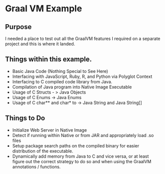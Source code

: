 # Graal VM Example

## Purpose
I needed a place to test out all the GraalVM features I required on a separate project and this is where it landed. 

## Things within this example. 
- Basic Java Code (Nothing Special to See Here)
- Interfacing with JavaScript, Ruby, R, and Python via Polyglot Context
- Interfacing to C compiled code library from Java. 
- Compilation of Java program into Native Image Executable
- Usage of C Structs - > Java Objects
- Usage of C Enums -> Java Enums
- Usage of C char** and char* to -> Java String and Java String[]


## Things to Do
- Initialize Web Server in Native Image
- Detect if running within Native or from JAR and appropriately load .so files
- Setup package search paths on the compiled binary for easier distribution of the executable. 
- Dynamically add memory from Java to C and vice versa, or at least figure out the correct strategy to do so and when using the GraalVM annotations / functions. 
